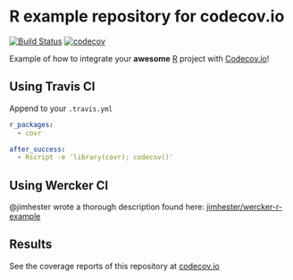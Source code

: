 # R example repository for codecov.io

[![Build Status](https://img.shields.io/travis/codecov/example-r/master.svg)](https://travis-ci.org/codecov/example-r) [![codecov](https://codecov.io/github/codecov/example-r/branch/master/graphs/badge.svg)](https://codecov.io/github/codecov/example-r) 

Example of how to integrate your **awesome** [R](http://www.r-project.org/) project with [Codecov.io](https://codecov.io)!

## Using Travis CI

Append to your `.travis.yml`

```yml
r_packages:
  - covr

after_success:
  - Rscript -e 'library(covr); codecov()'
```

## Using Wercker CI
@jimhester wrote a thorough description found here: [jimhester/wercker-r-example](https://github.com/jimhester/wercker-r-example)

## Results

See the coverage reports of this repository at [codecov.io](https://codecov.io/github/codecov/example-r)

